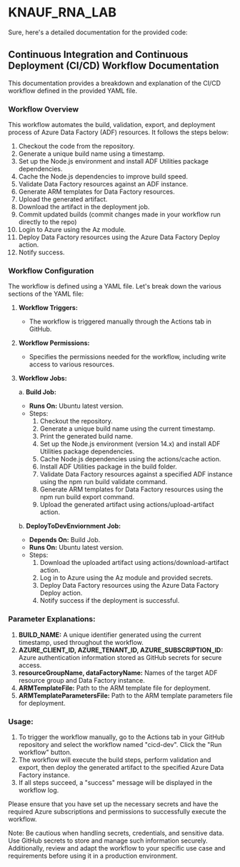 # KNAUF_RNA_LAB

Sure, here's a detailed documentation for the provided code:

## Continuous Integration and Continuous Deployment (CI/CD) Workflow Documentation

This documentation provides a breakdown and explanation of the CI/CD workflow defined in the provided YAML file.

### Workflow Overview

This workflow automates the build, validation, export, and deployment process of Azure Data Factory (ADF) resources. It follows the steps below:

1. Checkout the code from the repository.
2. Generate a unique build name using a timestamp.
3. Set up the Node.js environment and install ADF Utilities package dependencies.
4. Cache the Node.js dependencies to improve build speed.
5. Validate Data Factory resources against an ADF instance.
6. Generate ARM templates for Data Factory resources.
7. Upload the generated artifact.
8. Download the artifact in the deployment job.
9. Commit updated builds (commit changes made in your workflow run directly to the repo) 
10. Login to Azure using the Az module.
11. Deploy Data Factory resources using the Azure Data Factory Deploy action.
12. Notify success.

### Workflow Configuration

The workflow is defined using a YAML file. Let's break down the various sections of the YAML file:

1. **Workflow Triggers:**
   - The workflow is triggered manually through the Actions tab in GitHub.

2. **Workflow Permissions:**
   - Specifies the permissions needed for the workflow, including write access to various resources.

3. **Workflow Jobs:**

   a. **Build Job:**
      - **Runs On:** Ubuntu latest version.
      - Steps:
         1. Checkout the repository.
         2. Generate a unique build name using the current timestamp.
         3. Print the generated build name.
         4. Set up the Node.js environment (version 14.x) and install ADF Utilities package dependencies.
         5. Cache Node.js dependencies using the actions/cache action.
         6. Install ADF Utilities package in the build folder.
         7. Validate Data Factory resources against a specified ADF instance using the npm run build validate command.
         8. Generate ARM templates for Data Factory resources using the npm run build export command.
         9. Upload the generated artifact using actions/upload-artifact action.

   b. **DeployToDevEnviornment Job:**
      - **Depends On:** Build Job.
      - **Runs On:** Ubuntu latest version.
      - Steps:
         1. Download the uploaded artifact using actions/download-artifact action.
         2. Log in to Azure using the Az module and provided secrets.
         3. Deploy Data Factory resources using the Azure Data Factory Deploy action.
         4. Notify success if the deployment is successful.

### Parameter Explanations:

1. **BUILD_NAME:** A unique identifier generated using the current timestamp, used throughout the workflow.
2. **AZURE_CLIENT_ID, AZURE_TENANT_ID, AZURE_SUBSCRIPTION_ID:** Azure authentication information stored as GitHub secrets for secure access.
3. **resourceGroupName, dataFactoryName:** Names of the target ADF resource group and Data Factory instance.
4. **ARMTemplateFile:** Path to the ARM template file for deployment.
5. **ARMTemplateParametersFile:** Path to the ARM template parameters file for deployment.

### Usage:

1. To trigger the workflow manually, go to the Actions tab in your GitHub repository and select the workflow named "cicd-dev". Click the "Run workflow" button.
2. The workflow will execute the build steps, perform validation and export, then deploy the generated artifact to the specified Azure Data Factory instance.
3. If all steps succeed, a "success" message will be displayed in the workflow log.

Please ensure that you have set up the necessary secrets and have the required Azure subscriptions and permissions to successfully execute the workflow.

Note: Be cautious when handling secrets, credentials, and sensitive data. Use GitHub secrets to store and manage such information securely. Additionally, review and adapt the workflow to your specific use case and requirements before using it in a production environment.

